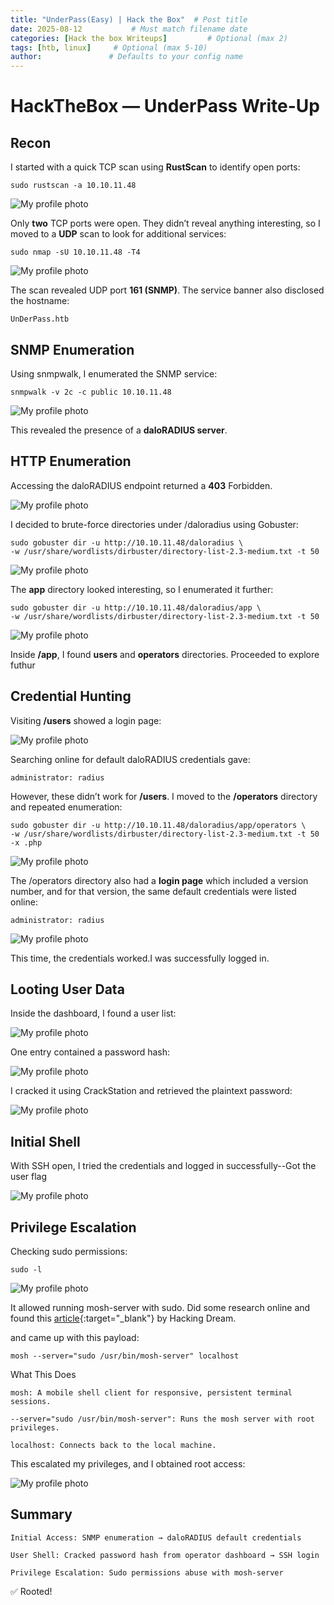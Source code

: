 ```yaml
---
title: "UnderPass(Easy) | Hack the Box"  # Post title
date: 2025-08-12           # Must match filename date
categories: [Hack the box Writeups]         # Optional (max 2)
tags: [htb, linux]     # Optional (max 5-10)
author:               # Defaults to your config name
---
```


# HackTheBox — UnderPass Write-Up

## Recon

I started with a quick TCP scan using **RustScan** to identify open ports:


```shell
sudo rustscan -a 10.10.11.48
```
![My profile photo](/assets/images/posts/2025-08-12-Underpass/1.png)


Only **two** TCP ports were open. They didn’t reveal anything interesting, so I moved to a **UDP** scan to look for additional services:

```shell
sudo nmap -sU 10.10.11.48 -T4
```
![My profile photo](/assets/images/posts/2025-08-12-Underpass/2.png)

The scan revealed UDP port **161 (SNMP)**. The service banner also disclosed the hostname:

```shell
UnDerPass.htb
```

## SNMP Enumeration

Using snmpwalk, I enumerated the SNMP service:

```shell
snmpwalk -v 2c -c public 10.10.11.48
```
![My profile photo](/assets/images/posts/2025-08-12-Underpass/3.png)

This revealed the presence of a **daloRADIUS server**.


## HTTP Enumeration

Accessing the daloRADIUS endpoint returned a **403** Forbidden.

![My profile photo](/assets/images/posts/2025-08-12-Underpass/4.png)


I decided to brute-force directories under /daloradius using Gobuster:

```shell
sudo gobuster dir -u http://10.10.11.48/daloradius \
-w /usr/share/wordlists/dirbuster/directory-list-2.3-medium.txt -t 50
```

![My profile photo](/assets/images/posts/2025-08-12-Underpass/5.png)

The **app** directory looked interesting, so I enumerated it further:

```shell
sudo gobuster dir -u http://10.10.11.48/daloradius/app \
-w /usr/share/wordlists/dirbuster/directory-list-2.3-medium.txt -t 50
```
![My profile photo](/assets/images/posts/2025-08-12-Underpass/6.png)


Inside **/app**, I found **users** and **operators** directories. Proceeded to explore futhur


## Credential Hunting

Visiting **/users** showed a login page:

![My profile photo](/assets/images/posts/2025-08-12-Underpass/7.png)

Searching online for default daloRADIUS credentials gave:

`administrator: radius`

However, these didn’t work for **/users**. I moved to the **/operators**  directory and repeated enumeration:

```shell
sudo gobuster dir -u http://10.10.11.48/daloradius/app/operators \
-w /usr/share/wordlists/dirbuster/directory-list-2.3-medium.txt -t 50 -x .php
```

![My profile photo](/assets/images/posts/2025-08-12-Underpass/8.png)


The /operators directory also had a **login page** which included a version number, and for that version, the same default credentials were listed online:

`administrator: radius`

![My profile photo](/assets/images/posts/2025-08-12-Underpass/9.png)

This time, the credentials worked.I was successfully logged in.


## Looting User Data

Inside the dashboard, I found a user list:

![My profile photo](/assets/images/posts/2025-08-12-Underpass/10.png)

One entry contained a password hash:

![My profile photo](/assets/images/posts/2025-08-12-Underpass/11.png)


I cracked it using CrackStation and retrieved the plaintext password:

![My profile photo](/assets/images/posts/2025-08-12-Underpass/12.png)


## Initial Shell

With SSH open, I tried the credentials and logged in successfully--Got the user flag

![My profile photo](/assets/images/posts/2025-08-12-Underpass/13.png)


## Privilege Escalation

Checking sudo permissions:

```shell
sudo -l
```
![My profile photo](/assets/images/posts/2025-08-12-Underpass/14.png)

It allowed running mosh-server with sudo. Did some research online and found this [article](https://www.hackingdream.net/2020/03/linux-privilege-escalation-techniques.html){:target="_blank"} by Hacking Dream.

and came up with this payload:

```shell
mosh --server="sudo /usr/bin/mosh-server" localhost
```

What This Does

    mosh: A mobile shell client for responsive, persistent terminal sessions.

    --server="sudo /usr/bin/mosh-server": Runs the mosh server with root privileges.

    localhost: Connects back to the local machine.

This escalated my privileges, and I obtained root access:

![My profile photo](/assets/images/posts/2025-08-12-Underpass/15.png)


## Summary

    Initial Access: SNMP enumeration → daloRADIUS default credentials

    User Shell: Cracked password hash from operator dashboard → SSH login

    Privilege Escalation: Sudo permissions abuse with mosh-server

✅ Rooted!